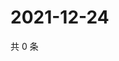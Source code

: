 # 2021-12-24

共 0 条

<!-- BEGIN WEIBO -->
<!-- 最后更新时间 Fri Dec 24 2021 09:56:14 GMT+0800 (China Standard Time) -->

<!-- END WEIBO -->
